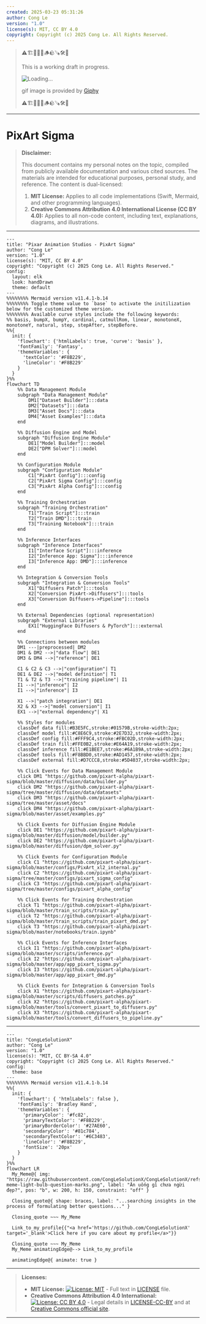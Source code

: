```yaml
---
created: 2025-03-23 05:31:26
author: Cong Le
version: "1.0"
license(s): MIT, CC BY 4.0
copyright: Copyright (c) 2025 Cong Le. All Rights Reserved.
---
```



> ⚠️🏗️🚧🦺🧱🪵🪨🪚🛠️👷
> 
> This is a working draft in progress.
> 
> ![Loading...](https://media1.giphy.com/media/v1.Y2lkPTc5MGI3NjExMXV2OXBzZWFuZm9qNGJhc3gydTl1aW04cjR0dHQ5OGx3aTFoZmc0biZlcD12MV9pbnRlcm5hbF9naWZfYnlfaWQmY3Q9Zw/spu2k869TI1aw/giphy.gif)
> 
> gif image is provided by [Giphy](https://giphy.com)
> 
> ⚠️🏗️🚧🦺🧱🪵🪨🪚🛠️👷

----



# PixArt Sigma
> **Disclaimer:**
>
> This document contains my personal notes on the topic,
> compiled from publicly available documentation and various cited sources.
> The materials are intended for educational purposes, personal study, and reference.
> The content is dual-licensed:
> 1. **MIT License:** Applies to all code implementations (Swift, Mermaid, and other programming languages).
> 2. **Creative Commons Attribution 4.0 International License (CC BY 4.0):** Applies to all non-code content, including text, explanations, diagrams, and illustrations.
---


```mermaid
---
title: "Pixar Animation Studios - PixArt Sigma"
author: "Cong Le"
version: "1.0"
license(s): "MIT, CC BY 4.0"
copyright: "Copyright (c) 2025 Cong Le. All Rights Reserved."
config:
  layout: elk
  look: handDrawn
  theme: default
---
%%%%%%%% Mermaid version v11.4.1-b.14
%%%%%%%% Toggle theme value to `base` to activate the initilization below for the customized theme version.
%%%%%%%% Available curve styles include the following keywords:
%% basis, bumpX, bumpY, cardinal, catmullRom, linear, monotoneX, monotoneY, natural, step, stepAfter, stepBefore.
%%{
  init: {
    'flowchart': {'htmlLabels': true, 'curve': 'basis' },
    'fontFamily': 'Fantasy',
    'themeVariables': {
      'textColor': '#F8B229',
      'lineColor': '#F8B229'
    }
  }
}%%
flowchart TD
    %% Data Management Module
    subgraph "Data Management Module"
        DM1["Dataset Builder"]:::data
        DM2["Datasets"]:::data
        DM3["Asset Docs"]:::data
        DM4["Asset Examples"]:::data
    end

    %% Diffusion Engine and Model
    subgraph "Diffusion Engine Module"
        DE1["Model Builder"]:::model
        DE2["DPM Solver"]:::model
    end

    %% Configuration Module
    subgraph "Configuration Module"
        C1["PixArt Config"]:::config
        C2["PixArt Sigma Config"]:::config
        C3["PixArt Alpha Config"]:::config
    end

    %% Training Orchestration
    subgraph "Training Orchestration"
        T1["Train Script"]:::train
        T2["Train DMD"]:::train
        T3["Training Notebook"]:::train
    end

    %% Inference Interfaces
    subgraph "Inference Interfaces"
        I1["Interface Script"]:::inference
        I2["Inference App: Sigma"]:::inference
        I3["Inference App: DMD"]:::inference
    end

    %% Integration & Conversion Tools
    subgraph "Integration & Conversion Tools"
        X1["Diffusers Patch"]:::tools
        X2["Conversion PixArt->Diffusers"]:::tools
        X3["Conversion Diffusers->Pipeline"]:::tools
    end

    %% External Dependencies (optional representation)
    subgraph "External Libraries"
        EX1["HuggingFace Diffusers & PyTorch"]:::external
    end

    %% Connections between modules
    DM1 ---|preprocessed| DM2
    DM1 & DM2 -->|"data flow"| DE1
    DM3 & DM4 -->|"reference"| DE1

    C1 & C2 & C3 -->|"configuration"| T1
    DE1 & DE2 -->|"model definition"| T1
    T1 & T2 & T3 -->|"training pipeline"| I1
    I1 -->|"inference"| I2
    I1 -->|"inference"| I3

    X1 -->|"patch integration"| DE1
    X2 & X3 -->|"model conversion"| I1
    EX1 -->|"external dependency"| X1

    %% Styles for modules
    classDef data fill:#B3E5FC,stroke:#01579B,stroke-width:2px;
    classDef model fill:#C8E6C9,stroke:#2E7D32,stroke-width:2px;
    classDef config fill:#FFF9C4,stroke:#FBC02D,stroke-width:2px;
    classDef train fill:#FFE0B2,stroke:#E64A19,stroke-width:2px;
    classDef inference fill:#E1BEE7,stroke:#6A1B9A,stroke-width:2px;
    classDef tools fill:#F8BBD0,stroke:#AD1457,stroke-width:2px;
    classDef external fill:#D7CCC8,stroke:#5D4037,stroke-width:2px;

    %% Click Events for Data Management Module
    click DM1 "https://github.com/pixart-alpha/pixart-sigma/blob/master/diffusion/data/builder.py"
    click DM2 "https://github.com/pixart-alpha/pixart-sigma/tree/master/diffusion/data/datasets"
    click DM3 "https://github.com/pixart-alpha/pixart-sigma/tree/master/asset/docs"
    click DM4 "https://github.com/pixart-alpha/pixart-sigma/blob/master/asset/examples.py"

    %% Click Events for Diffusion Engine Module
    click DE1 "https://github.com/pixart-alpha/pixart-sigma/blob/master/diffusion/model/builder.py"
    click DE2 "https://github.com/pixart-alpha/pixart-sigma/blob/master/diffusion/dpm_solver.py"

    %% Click Events for Configuration Module
    click C1 "https://github.com/pixart-alpha/pixart-sigma/blob/master/configs/PixArt_xl2_internal.py"
    click C2 "https://github.com/pixart-alpha/pixart-sigma/tree/master/configs/pixart_sigma_config"
    click C3 "https://github.com/pixart-alpha/pixart-sigma/tree/master/configs/pixart_alpha_config"

    %% Click Events for Training Orchestration
    click T1 "https://github.com/pixart-alpha/pixart-sigma/blob/master/train_scripts/train.py"
    click T2 "https://github.com/pixart-alpha/pixart-sigma/blob/master/train_scripts/train_pixart_dmd.py"
    click T3 "https://github.com/pixart-alpha/pixart-sigma/blob/master/notebooks/train.ipynb"

    %% Click Events for Inference Interfaces
    click I1 "https://github.com/pixart-alpha/pixart-sigma/blob/master/scripts/inference.py"
    click I2 "https://github.com/pixart-alpha/pixart-sigma/blob/master/app/app_pixart_sigma.py"
    click I3 "https://github.com/pixart-alpha/pixart-sigma/blob/master/app/app_pixart_dmd.py"

    %% Click Events for Integration & Conversion Tools
    click X1 "https://github.com/pixart-alpha/pixart-sigma/blob/master/scripts/diffusers_patches.py"
    click X2 "https://github.com/pixart-alpha/pixart-sigma/blob/master/tools/convert_pixart_to_diffusers.py"
    click X3 "https://github.com/pixart-alpha/pixart-sigma/blob/master/tools/convert_diffusers_to_pipeline.py"

```




---

<!-- 
```mermaid
%% Current Mermaid version
info
```  -->


```mermaid
---
title: "CongLeSolutionX"
author: "Cong Le"
version: "1.0"
license(s): "MIT, CC BY-SA 4.0"
copyright: "Copyright (c) 2025 Cong Le. All Rights Reserved."
config:
  theme: base
---
%%%%%%%% Mermaid version v11.4.1-b.14
%%{
  init: {
    'flowchart': { 'htmlLabels': false },
    'fontFamily': 'Bradley Hand',
    'themeVariables': {
      'primaryColor': '#fc82',
      'primaryTextColor': '#F8B229',
      'primaryBorderColor': '#27AE60',
      'secondaryColor': '#81c784',
      'secondaryTextColor': '#6C3483',
      'lineColor': '#F8B229',
      'fontSize': '20px'
    }
  }
}%%
flowchart LR
  My_Meme@{ img: "https://raw.githubusercontent.com/CongLeSolutionX/CongLeSolutionX/refs/heads/main/assets/images/My-meme-light-bulb-question-marks.png", label: "Ăn uống gì chưa ngừi đẹp?", pos: "b", w: 200, h: 150, constraint: "off" }

  Closing_quote@{ shape: braces, label: "...searching insights in the process of formulating better questions..." }

  Closing_quote ~~~ My_Meme
    
  Link_to_my_profile{{"<a href='https://github.com/CongLeSolutionX' target='_blank'>Click here if you care about my profile</a>"}}

  Closing_quote ~~~ My_Meme
  My_Meme animatingEdge@--> Link_to_my_profile
  
  animatingEdge@{ animate: true }

```

---
> **Licenses:**
>
> - **MIT License:**  [![License: MIT](https://img.shields.io/badge/License-MIT-yellow.svg)](LICENSE) - Full text in [LICENSE](LICENSE) file.
> - **Creative Commons Attribution 4.0 International:** [![License: CC BY 4.0](https://licensebuttons.net/l/by/4.0/88x31.png)](LICENSE-CC-BY) - Legal details in [LICENSE-CC-BY](LICENSE-CC-BY) and at [Creative Commons official site](http://creativecommons.org/licenses/by/4.0/).
> 
---
